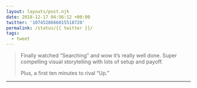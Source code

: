 ```yaml
---
layout: layouts/post.njk
date: 2018-12-17 04:56:12 +00:00
twitter: '1074528666015518720'
permalink: /status/{{ twitter }}/
tags: 
  - tweet
---
```


> Finally watched “Searching” and wow it’s really well done. Super compelling visual storytelling with lots of setup and payoff.
> 
> Plus, a first ten minutes to rival “Up.”

---
